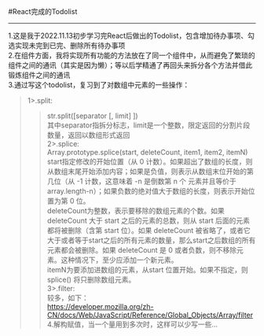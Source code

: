 #React完成的Todolist<hr>
1.这是我于2022.11.13初步学习完React后做出的Todolist，包含增加待办事项、勾选实现未完到已完、删除所有待办事项<br>
2.在组件方面，我将实现所有功能的方法放在了同一个组件中，从而避免了繁琐的组件之间的通讯（其实是因为懒）；等以后学精通了再回头来拆分各个方法并借此锻炼组件之间的通讯<br>
3.通过写这个todolist，复习到了对数组中元素的一些操作：<br>
  >1>.split:<br>
  >>str.split([separator [, limit] ])<br>
  >>其中separator指拆分标志，limit是一个整数，限定返回的分割片段数量，返回以数组形式返回<br>
  >2>.splice:<br>
  >>Array.prototype.splice(start, deleteCount, item1, item2, itemN)<br>
  >>start指定修改的开始位置（从 0 计数）。如果超出了数组的长度，则从数组末尾开始添加内容；如果是负值，则表示从数组末位开始的第几位（从 -1 计数，这意味着 -n 是倒数第 n 个 元素并且等价于 array.length-n）；如果负数的绝对值大于数组的长度，则表示开始位置为第 0 位。<br>
  >>deleteCount为整数，表示要移除的数组元素的个数。如果 deleteCount 大于 start 之后的元素的总数，则从 start 后面的元素都将被删除（含第 start 位）。如果 deleteCount 被省略了，或者它大于或者等于start之后的所有元素的数量，那么start之后数组的所有元素都会被删除。如果 deleteCount 是 0 或者负数，则不移除元素。这种情况下，至少应添加一个新元素。<br>
  >>itemN为要添加进数组的元素，从start 位置开始。如果不指定，则 splice() 将只删除数组元素。<br>
  >3>.filter:<br>
  >>较多，如下：<br>
  >>https://developer.mozilla.org/zh-CN/docs/Web/JavaScript/Reference/Global_Objects/Array/filter<br>
4.解构赋值，当一个量用到多次时，这样可以少写一些...
